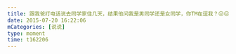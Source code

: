 ```yaml
---
title: 跟我爸打电话说去同学家住几天，结果他问我是男同学还是女同学，你TM在逗我？😒😒😣
date: 2015-07-20 16:22:06
mCategories: [说说]
type: moment
time: t162206
---
```


